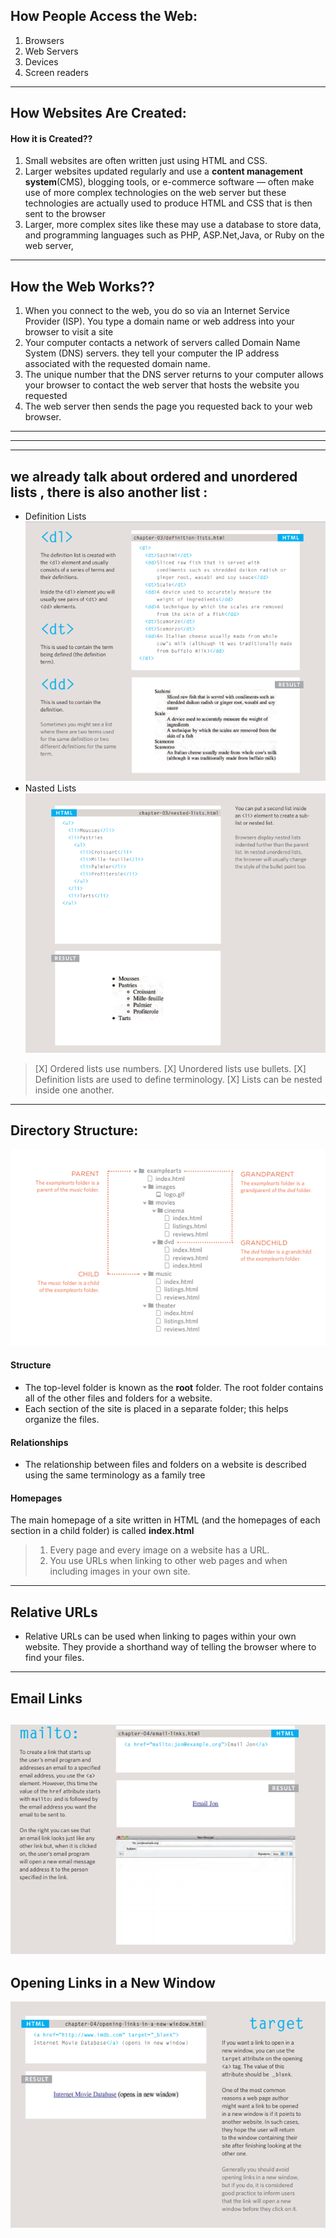 ## How People Access the Web:
1. Browsers
2. Web Servers
3. Devices
4. Screen readers
----------------------------------
## How Websites Are Created:
#### How it is Created??
1. Small websites are often written just using HTML and CSS.
2. Larger websites  updated regularly and use a **content management system**(CMS), blogging tools, or e-commerce software — often make use of more complex technologies on the web server
but these technologies are actually used to produce HTML and CSS that is then sent to the browser
3. Larger, more complex sites like these may use a database to store data, and programming languages such as PHP, ASP.Net,Java, or Ruby on the web server,
----------------------------------
## How the Web Works??
1. When you connect to the web, you do so via an Internet Service Provider (ISP). You type a
domain name or web address into your browser to visit a site
2. Your computer contacts a network of servers called Domain Name System (DNS) servers.
they tell your computer the IP address associated with the requested domain name.
3. The unique number that the DNS server returns to your computer allows your browser to contact the web server that hosts the website you requested
4. The web server then sends the page you requested back to your web browser.

----------------------------
----------------------------
----------------------------
## we already talk about ordered and unordered lists , there is also another list :
- Definition Lists
![definition list pic ](p014.png)
- Nasted Lists
![Nasted list pic ](p024.png)
 

> [X] Ordered lists use numbers.
[X] Unordered lists use bullets.
[X] Definition lists are used to define terminology.
[X] Lists can be nested inside one another.
---------------------------
## Directory Structure:

![ExampleArt](p034.png)
#### Structure
* The top-level folder is known
as the **root** folder. The root folder contains all of the other files and folders for a website.
* Each section of the site is placed in a separate folder; this helps organize the files.
#### Relationships
* The relationship between files and folders on a website is described using the same terminology as a family tree
#### Homepages
The main homepage of a site written in HTML (and the homepages of each section in a child folder) is called **index.html**
> 1. Every page and every image on a website has a URL.
> 2. You use URLs when linking
to other web pages and when
including images in your own
site.
---------------------------
## Relative URLs
* Relative URLs can be used when linking to pages within your own website. They provide a shorthand way of telling the browser where to find your files.
----------------------------
## Email Links
![Email Links](P021.png)
--------------------------------
## Opening Links in a New Window
![ExampleArt](P022.png)